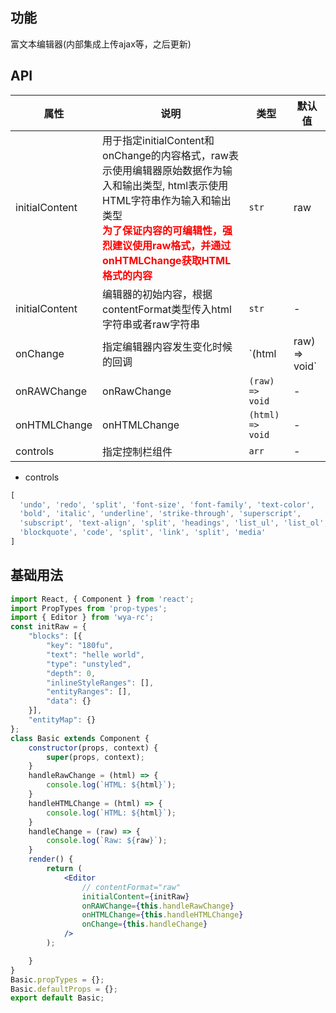 ## 功能
富文本编辑器(内部集成上传ajax等，之后更新)

## API

属性 | 说明 | 类型 | 默认值
---|---|---|---
initialContent | 用于指定initialContent和onChange的内容格式，raw表示使用编辑器原始数据作为输入和输出类型, html表示使用HTML字符串作为输入和输出类型 <b style="color: red"><br />为了保证内容的可编辑性，强烈建议使用raw格式，并通过onHTMLChange获取HTML格式的内容</b>  | `str` | raw
initialContent | 编辑器的初始内容，根据contentFormat类型传入html字符串或者raw字符串 | `str` | -
onChange | 指定编辑器内容发生变化时候的回调 | `(html | raw) => void` | -
onRAWChange | onRawChange | `(raw) => void` | -
onHTMLChange | onHTMLChange | `(html) => void` | -
controls | 指定控制栏组件 | `arr` | -
- controls

```js
[
  'undo', 'redo', 'split', 'font-size', 'font-family', 'text-color',
  'bold', 'italic', 'underline', 'strike-through', 'superscript',
  'subscript', 'text-align', 'split', 'headings', 'list_ul', 'list_ol',
  'blockquote', 'code', 'split', 'link', 'split', 'media'
]
```

## 基础用法

```jsx
import React, { Component } from 'react';
import PropTypes from 'prop-types';
import { Editor } from 'wya-rc';
const initRaw = {
	"blocks": [{
		"key": "180fu",
		"text": "helle world",
		"type": "unstyled",
		"depth": 0,
		"inlineStyleRanges": [],
		"entityRanges": [],
		"data": {}
	}],
	"entityMap": {}
};
class Basic extends Component {
	constructor(props, context) {
		super(props, context);
	}
	handleRawChange = (html) => {
		console.log(`HTML: ${html}`);
	}
	handleHTMLChange = (html) => {
		console.log(`HTML: ${html}`);
	}
	handleChange = (raw) => {
		console.log(`Raw: ${raw}`);
	}
	render() {
		return (
			<Editor 
				// contentFormat="raw"
				initialContent={initRaw}
				onRAWChange={this.handleRawChange}
				onHTMLChange={this.handleHTMLChange}
				onChange={this.handleChange}
			/>
		);

	}
}
Basic.propTypes = {};
Basic.defaultProps = {};
export default Basic;

```